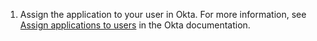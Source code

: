 1. Assign the application to your user in Okta. For more information, see [Assign applications to users](https://help.okta.com/en/prod/Content/Topics/users-groups-profiles/usgp-assign-apps.htm) in the Okta documentation.
